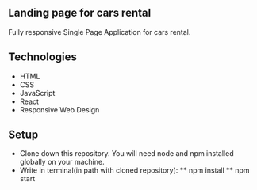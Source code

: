 ## Landing page for cars rental

Fully responsive Single Page Application for cars rental.

## Technologies

- HTML
- CSS
- JavaScript
- React
- Responsive Web Design

## Setup

- Clone down this repository. You will need node and npm installed globally on your machine.
- Write in terminal(in path with cloned repository):
  ** npm install
  ** npm start
